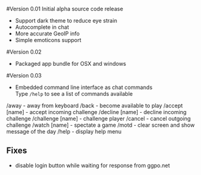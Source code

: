 #Version 0.01
Initial alpha source code release
- Support dark theme to reduce eye strain
- Autocomplete in chat
- More accurate GeoIP info
- Simple emoticons support

#Version 0.02
- Packaged app bundle for OSX and windows

#Version 0.03
- Embedded command line interface as chat commands<br/>
Type `/help` to see a list of commands available

/away - away from keyboard
/back - become available to play
/accept [name] - accept incoming challenge
/decline [name] - decline incoming challenge
/challenge [name] - challenge player
/cancel - cancel outgoing challenge
/watch [name] - spectate a game
/motd - clear screen and show message of the day
/help - display help menu

## Fixes
- disable login button while waiting for response from ggpo.net